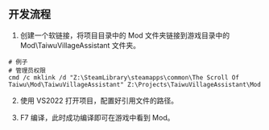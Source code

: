 ## 开发流程

1. 创建一个软链接，将项目目录中的 Mod 文件夹链接到游戏目录中的 Mod\TaiwuVillageAssistant 文件夹。

```shell
# 例子
# 管理员权限
cmd /c mklink /d "Z:\SteamLibrary\steamapps\common\The Scroll Of Taiwu\Mod\TaiwuVillageAssistant" Z:\Projects\TaiwuVillageAssistant\Mod
```

2. 使用 VS2022 打开项目，配置好引用文件的路径。

3. F7 编译，此时成功编译即可在游戏中看到 Mod。
